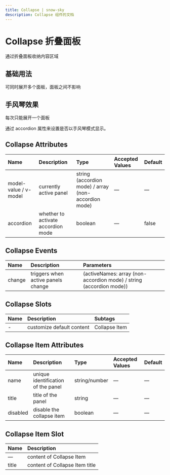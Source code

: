 ```yaml
---
title: Collapse | snow-sky
description: Collapse 组件的文档
---
```


# Collapse 折叠面板
通过折叠面板收纳内容区域


## 基础用法

可同时展开多个面板，面板之间不影响

<preview path="../demo/Collapse/Basic.vue" title="基础用法" description="Collapse 组件的基础用法"></preview>



## 手风琴效果

每次只能展开一个面板

通过 accordion 属性来设置是否以手风琴模式显示。

<preview path="../demo/Collapse/Accordion.vue" title="手风琴效果" description="Collapse 组件的手风琴效果"></preview>


## Collapse Attributes

|Name|Description|Type|Accepted Values|Default|
|:----|:----|:----|:----|:----|
|model-value / v-model|currently active panel|string (accordion mode) / array (non-accordion mode)|—|—|
|accordion|whether to activate accordion mode|boolean|—|false|



## Collapse Events

|Name|Description|Parameters|
|:----|:----|:----|
|change|triggers when active panels change|(activeNames: array (non-accordion mode) / string (accordion mode))|


## Collapse Slots

|Name|Description|Subtags|
|:----|:----|:----|
|-|customize default content|Collapse Item|


## Collapse Item Attributes

|Name|Description|Type|Accepted Values|Default|
|:----|:----|:----|:----|:----|
|name|unique identification of the panel|string/number|—|—|
|title|title of the panel|string|—|—|
|disabled|disable the collapse item|boolean|—|—|


## Collapse Item Slot

|Name|Description|
|:----|:----|
|—|content of Collapse Item|
|title|content of Collapse Item title|